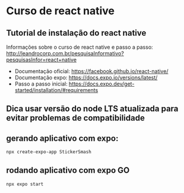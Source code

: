 # Curso de react native 

## Tutorial de instalação do react native

Informações sobre o curso de react native e passo a passo: http://leandrocorp.com.br/pesquisaInformativo?pesquisasInfor=react+native 

* Documentação oficial: https://facebook.github.io/react-native/
* Documentação expo: https://docs.expo.io/versions/latest/
* Passo a passo inicial: https://docs.expo.dev/get-started/installation/#requirements
## Dica usar versão do node LTS atualizada para evitar problemas de compatibilidade

## gerando aplicativo com expo:
```bash
npx create-expo-app StickerSmash
```

## rodando aplicativo com expo GO
```bash
npx expo start
```

